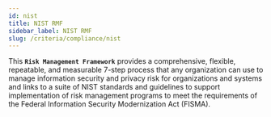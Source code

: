 ```yaml
---
id: nist
title: NIST RMF
sidebar_label: NIST RMF
slug: /criteria/compliance/nist
---
```


This **`Risk Management Framework`**
provides a comprehensive,
flexible, repeatable,
and measurable 7-step process
that any organization can use
to manage information security
and privacy risk for organizations
and systems and links to a suite
of NIST standards and guidelines
to support implementation
of risk management programs
to meet the requirements
of the Federal Information Security Modernization Act (FISMA).
